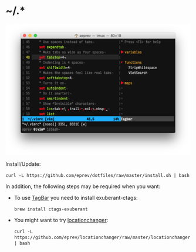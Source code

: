 # ~/.*

![](screenshot.png)

Install/Update:

```
curl -L https://github.com/eprev/dotfiles/raw/master/install.sh | bash
```

In addition, the following steps may be required when you want:

* To use [TagBar](http://majutsushi.github.io/tagbar/) you need to install exuberant-ctags:

    ```
    brew install ctags-exuberant
    ```
* You might want to try [locationchanger](https://github.com/eprev/locationchanger):

    ```
    curl -L https://github.com/eprev/locationchanger/raw/master/locationchanger.sh | bash
    ```
